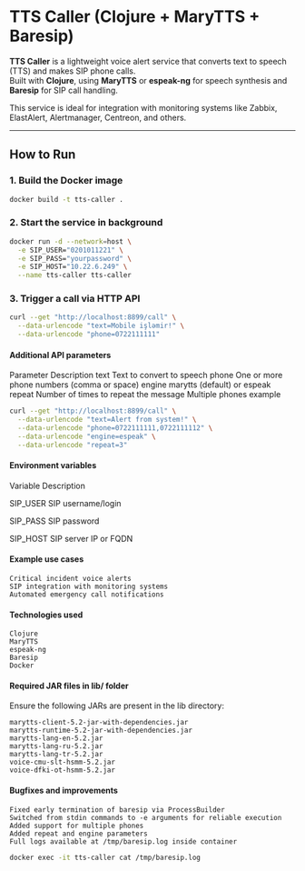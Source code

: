 # TTS Caller (Clojure + MaryTTS + Baresip)

**TTS Caller** is a lightweight voice alert service that converts text to speech (TTS) and makes SIP phone calls.  
Built with **Clojure**, using **MaryTTS** or **espeak-ng** for speech synthesis and **Baresip** for SIP call handling.

This service is ideal for integration with monitoring systems like Zabbix, ElastAlert, Alertmanager, Centreon, and others.

---

## How to Run

### 1. Build the Docker image
```bash
docker build -t tts-caller .
```

### 2. Start the service in background
```bash
docker run -d --network=host \
  -e SIP_USER="0201011221" \
  -e SIP_PASS="yourpassword" \
  -e SIP_HOST="10.22.6.249" \
  --name tts-caller tts-caller
```

### 3. Trigger a call via HTTP API
```bash
curl --get "http://localhost:8899/call" \
  --data-urlencode "text=Mobile işləmir!" \
  --data-urlencode "phone=0722111111"
```

#### Additional API parameters
Parameter	Description
text	Text to convert to speech
phone	One or more phone numbers (comma or space)
engine	marytts (default) or espeak
repeat	Number of times to repeat the message
Multiple phones example
```bash
curl --get "http://localhost:8899/call" \
  --data-urlencode "text=Alert from system!" \
  --data-urlencode "phone=0722111111,0722111112" \
  --data-urlencode "engine=espeak" \
  --data-urlencode "repeat=3"
```
#### Environment variables
Variable	Description

SIP_USER	SIP username/login

SIP_PASS	SIP password

SIP_HOST	SIP server IP or FQDN

#### Example use cases

    Critical incident voice alerts
    SIP integration with monitoring systems
    Automated emergency call notifications

#### Technologies used

    Clojure
    MaryTTS
    espeak-ng
    Baresip
    Docker

#### Required JAR files in lib/ folder

Ensure the following JARs are present in the lib directory:

    marytts-client-5.2-jar-with-dependencies.jar
    marytts-runtime-5.2-jar-with-dependencies.jar
    marytts-lang-en-5.2.jar
    marytts-lang-ru-5.2.jar
    marytts-lang-tr-5.2.jar
    voice-cmu-slt-hsmm-5.2.jar
    voice-dfki-ot-hsmm-5.2.jar

#### Bugfixes and improvements

    Fixed early termination of baresip via ProcessBuilder
    Switched from stdin commands to -e arguments for reliable execution
    Added support for multiple phones
    Added repeat and engine parameters
    Full logs available at /tmp/baresip.log inside container
```bash
docker exec -it tts-caller cat /tmp/baresip.log
```

